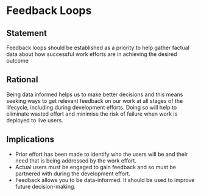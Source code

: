 # Feedback Loops

## Statement
Feedback loops should be established as a priority to help gather factual data about how successful work efforts are in achieving the desired outcome

## Rational
Being data informed helps us to make better decisions and this means seeking ways to get relevant feedback on our work at all stages of the lifecycle, including during development efforts.  Doing so will help to eliminate wasted effort and minimise the risk of failure when work is deployed to live users.

## Implications
- Prior effort has been made to identify who the users will be and their need that is being addressed by the work effort.
- Actual users must be engaged to gain feedback and so must be partnered with during the development effort.
- Feedback allows you to be data-informed.  It should be used to improve future decision-making.
